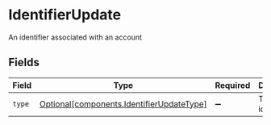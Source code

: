 # IdentifierUpdate

An identifier associated with an account


## Fields

| Field                                                                                        | Type                                                                                         | Required                                                                                     | Description                                                                                  | Example                                                                                      |
| -------------------------------------------------------------------------------------------- | -------------------------------------------------------------------------------------------- | -------------------------------------------------------------------------------------------- | -------------------------------------------------------------------------------------------- | -------------------------------------------------------------------------------------------- |
| `type`                                                                                       | [Optional[components.IdentifierUpdateType]](../../models/components/identifierupdatetype.md) | :heavy_minus_sign:                                                                           | The type of identifier                                                                       | ORIGINATING_ACCOUNT_ID                                                                       |